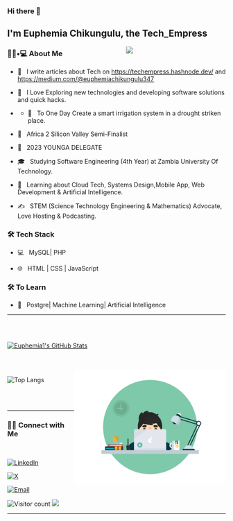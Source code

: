 ### Hi there 👋<h2> I'm Euphemia Chikungulu, the Tech_Empress</h2>

<img align='right' src="https://media.giphy.com/media/M9gbBd9nbDrOTu1Mqx/giphy.gif" width="230">

<h3> 👨🏻•💻 About Me </h3>



- 🤔 &nbsp; I write articles about Tech on https://techempress.hashnode.dev/  and https://medium.com/@euphemiachikungulu347
- 🤔 &nbsp; I Love Exploring new technologies and developing software solutions and quick hacks.
- - 🤔 &nbsp; To One Day Create a smart irrigation system in a drought striken place.
- 🤔 &nbsp; Africa 2 Silicon Valley Semi-Finalist
- 🤔 &nbsp; 2023 YOUNGA DELEGATE

- 🎓 &nbsp; Studying Software Engineering (4th Year) at Zambia University Of Technology.

- 🌱 &nbsp; Learning about Cloud Tech, Systems Design,Mobile App, Web Development & Artificial Intelligence.

- ✍️ &nbsp; STEM (Science Technology Engineering & Mathematics) Advocate, Love Hosting & Podcasting.



<h3>🛠 Tech Stack</h3>



- 💻 &nbsp;  MySQL| PHP

- 🌐 &nbsp; HTML | CSS | JavaScript 

<!--

- 🛢 &nbsp; MySQL | MongoDB

- 🔧 &nbsp; Git | Markdown | Selenium | Tidyverse

- 🖥 &nbsp; Illustrator| Photoshop | InDesign

-->



<h3>🛠 To Learn</h3>

- 🔧 &nbsp; Postgre| Machine Learning| Artificial Intelligence

<hr>



<br/><br/>

[![Euphemia1's GitHub Stats](https://github-readme-stats.vercel.app/api?username=Euphemia1&show_icons=true)](https://github.com/Euphemia1)

<br/>

<br/>

<img src="https://github.com/nirala69/nirala69/blob/master/70804f7e25b11f29db904f2fa7b4cd9d.gif" width="350" align='right'>

![Top Langs](https://github-readme-stats.vercel.app/api/top-langs/?username=Euphemia1&show_icons=true)

<br><br>



<hr>



<h3> 🤝🏻 Connect with Me </h3>

<br>



<p align="center">

<a href="https://www.linkedin.com/in/euphemia-chikungulu-6a5291215//"><img alt="LinkedIn" src="https://img.shields.io/badge/LinkedIn-Euphemia%20Chikungulu-blue?style=flat-square&logo=linkedin"></a>

<a href="https://x.com/tech_em_press?s=09"><img alt="X" src="https://img.shields.io/badge/X-i__disbalance-black?style=flat-square&logo=X"></a>

<a href="euphemiachikungulu347@gmail.com"><img alt="Email" src="https://img.shields.io/badge/Email-euphemiachikungulu347@gmail.com-blue?style=flat-square&logo=gmail"></a>

</p>





![Visitor count](https://visitor-badge.laobi.icu/badge?page_id=Euphemia1.Euphemia1)   <img src="https://media.giphy.com/media/dxn6fRlTIShoeBr69N/giphy.gif" width="30">





<hr>



